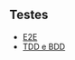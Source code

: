 ## Testes

- [E2E](https://github.com/cerebrobr/artigos/blob/master/testes/e2e.md)
- [TDD e BDD](https://github.com/cerebrobr/artigos/blob/master/testes/tdd-bdd.md)
